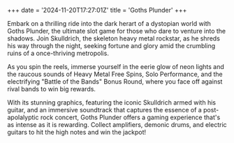 +++
date = '2024-11-20T17:27:01Z'
title = 'Goths Plunder'
+++



Embark on a thrilling ride into the dark herart of a dystopian world with Goths Plunder, the ultimate slot game for those who dare to venture into the shadows. Join Skulldrich, the skeleton heavy metal rockstar, as he shreds his way through the night, seeking fortune and glory amid the crumbling ruins of a once-thriving metropolis.

As you spin the reels, immerse yourself in the eerie glow of neon lights and the raucous sounds of Heavy Metal Free Spins, Solo Performance, and the electrifying "Battle of the Bands" Bonus Round, where you face off against rival bands to win big rewards.

With its stunning graphics, featuring the iconic Skulldrich armed with his guitar, and an immersive soundtrack that captures the essence of a post-apolalyptic rock concert, Goths Plunder offers a gaming experience that's as intense as it is rewarding. Collect amplifiers, demonic drums, and electric guitars to hit the high notes and win the jackpot!